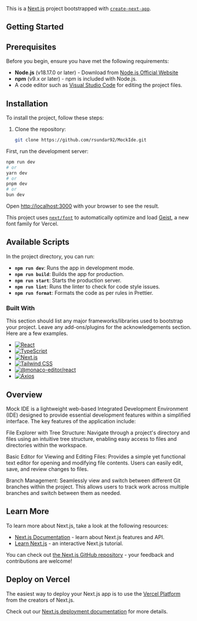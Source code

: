 This is a [Next.js](https://nextjs.org) project bootstrapped with [`create-next-app`](https://nextjs.org/docs/app/api-reference/cli/create-next-app).

## Getting Started


## Prerequisites

Before you begin, ensure you have met the following requirements:

- **Node.js** (v18.17.0 or later) - Download from [Node.js Official Website](https://nodejs.org/)
- **npm** (v9.x or later) - npm is included with Node.js. 
- A code editor such as [Visual Studio Code](https://code.visualstudio.com/) for editing the project files.

## Installation

To install the project, follow these steps:

1. Clone the repository:
   ```bash
   git clone https://github.com/rsundar92/MockIde.git


First, run the development server:

```bash
npm run dev
# or
yarn dev
# or
pnpm dev
# or
bun dev
```

Open [http://localhost:3000](http://localhost:3000) with your browser to see the result.

This project uses [`next/font`](https://nextjs.org/docs/app/building-your-application/optimizing/fonts) to automatically optimize and load [Geist](https://vercel.com/font), a new font family for Vercel.

## Available Scripts

In the project directory, you can run:

- **`npm run dev`**: Runs the app in development mode.
- **`npm run build`**: Builds the app for production.
- **`npm run start`**: Starts the production server.
- **`npm run lint`**: Runs the linter to check for code style issues.
- **`npm run format`**: Formats the code as per rules in Prettier.

### Built With

This section should list any major frameworks/libraries used to bootstrap your project. Leave any add-ons/plugins for the acknowledgements section. Here are a few examples.

* [![React][React.js]][React-url]
* [![TypeScript][TypeScript]][TypeScript-url]
* [![Next.js][Next.js]][Next-url]
* [![Tailwind CSS][Tailwind CSS]][Tailwind-url]
* [![@monaco-editor/react][@monaco-editor/react]][@monaco-editor/react-url]
* [![Axios][Axios]][Axios-url]

[React.js]: https://img.shields.io/badge/React-20232A?style=for-the-badge&logo=react&logoColor=61DAFB
[React-url]: https://reactjs.org/

[TypeScript]: https://img.shields.io/badge/TypeScript-007ACC?style=for-the-badge&logo=typescript&logoColor=white
[TypeScript-url]: https://www.typescriptlang.org/

[Next.js]: https://img.shields.io/badge/Next.js-000000?style=for-the-badge&logo=next.js&logoColor=white
[Next-url]: https://nextjs.org/

[Tailwind CSS]: https://img.shields.io/badge/Tailwind_CSS-06B6D4?style=for-the-badge&logo=tailwindcss&logoColor=white
[Tailwind-url]: https://tailwindcss.com/

[Axios]: https://img.shields.io/badge/Axios-5A29E4?style=for-the-badge&logo=axios&logoColor=white
[Axios-url]: https://axios-http.com/

[@monaco-editor/react]: https://img.shields.io/badge/@monaco--editor/react-2A2D34?style=for-the-badge&logo=monacoeditor&logoColor=white
[@monaco-editor/react-url]: https://github.com/suren-atoyan/monaco-react


## Overview
Mock IDE is a lightweight web-based Integrated Development Environment (IDE) designed to provide essential development features within a simplified interface. The key features of the application include:

File Explorer with Tree Structure:
Navigate through a project's directory and files using an intuitive tree structure, enabling easy access to files and directories within the workspace.

Basic Editor for Viewing and Editing Files:
Provides a simple yet functional text editor for opening and modifying file contents. Users can easily edit, save, and review changes to files.

Branch Management:
Seamlessly view and switch between different Git branches within the project. This allows users to track work across multiple branches and switch between them as needed.


## Learn More

To learn more about Next.js, take a look at the following resources:

- [Next.js Documentation](https://nextjs.org/docs) - learn about Next.js features and API.
- [Learn Next.js](https://nextjs.org/learn) - an interactive Next.js tutorial.

You can check out [the Next.js GitHub repository](https://github.com/vercel/next.js) - your feedback and contributions are welcome!

## Deploy on Vercel

The easiest way to deploy your Next.js app is to use the [Vercel Platform](https://vercel.com/new?utm_medium=default-template&filter=next.js&utm_source=create-next-app&utm_campaign=create-next-app-readme) from the creators of Next.js.

Check out our [Next.js deployment documentation](https://nextjs.org/docs/app/building-your-application/deploying) for more details.
